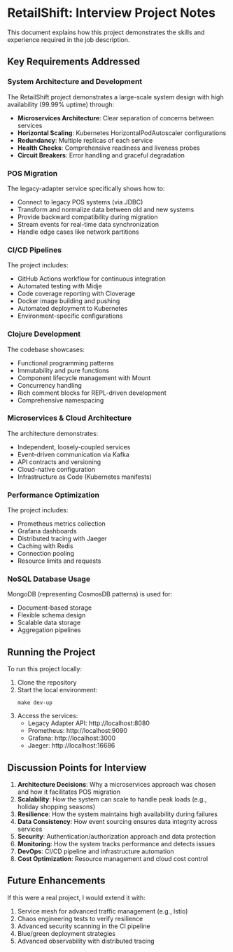 # RetailShift: Interview Project Notes

This document explains how this project demonstrates the skills and experience required in the job description.

## Key Requirements Addressed

### System Architecture and Development

The RetailShift project demonstrates a large-scale system design with high availability (99.99% uptime) through:

- **Microservices Architecture**: Clear separation of concerns between services
- **Horizontal Scaling**: Kubernetes HorizontalPodAutoscaler configurations
- **Redundancy**: Multiple replicas of each service
- **Health Checks**: Comprehensive readiness and liveness probes
- **Circuit Breakers**: Error handling and graceful degradation

### POS Migration

The legacy-adapter service specifically shows how to:

- Connect to legacy POS systems (via JDBC)
- Transform and normalize data between old and new systems
- Provide backward compatibility during migration
- Stream events for real-time data synchronization
- Handle edge cases like network partitions

### CI/CD Pipelines

The project includes:

- GitHub Actions workflow for continuous integration
- Automated testing with Midje
- Code coverage reporting with Cloverage
- Docker image building and pushing
- Automated deployment to Kubernetes
- Environment-specific configurations

### Clojure Development

The codebase showcases:

- Functional programming patterns
- Immutability and pure functions
- Component lifecycle management with Mount
- Concurrency handling
- Rich comment blocks for REPL-driven development
- Comprehensive namespacing

### Microservices & Cloud Architecture

The architecture demonstrates:

- Independent, loosely-coupled services
- Event-driven communication via Kafka
- API contracts and versioning
- Cloud-native configuration
- Infrastructure as Code (Kubernetes manifests)

### Performance Optimization

The project includes:

- Prometheus metrics collection
- Grafana dashboards
- Distributed tracing with Jaeger
- Caching with Redis
- Connection pooling
- Resource limits and requests

### NoSQL Database Usage

MongoDB (representing CosmosDB patterns) is used for:

- Document-based storage
- Flexible schema design
- Scalable data storage
- Aggregation pipelines

## Running the Project

To run this project locally:

1. Clone the repository
2. Start the local environment:
   ```
   make dev-up
   ```
3. Access the services:
   - Legacy Adapter API: http://localhost:8080
   - Prometheus: http://localhost:9090
   - Grafana: http://localhost:3000
   - Jaeger: http://localhost:16686

## Discussion Points for Interview

1. **Architecture Decisions**: Why a microservices approach was chosen and how it facilitates POS migration
2. **Scalability**: How the system can scale to handle peak loads (e.g., holiday shopping seasons)
3. **Resilience**: How the system maintains high availability during failures
4. **Data Consistency**: How event sourcing ensures data integrity across services
5. **Security**: Authentication/authorization approach and data protection
6. **Monitoring**: How the system tracks performance and detects issues
7. **DevOps**: CI/CD pipeline and infrastructure automation
8. **Cost Optimization**: Resource management and cloud cost control

## Future Enhancements

If this were a real project, I would extend it with:

1. Service mesh for advanced traffic management (e.g., Istio)
2. Chaos engineering tests to verify resilience
3. Advanced security scanning in the CI pipeline
4. Blue/green deployment strategies
5. Advanced observability with distributed tracing
